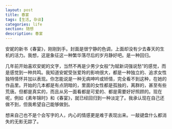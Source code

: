 ```yaml
---
layout: post
title: 春宴
tags: [生活, 杂谈]
categories: life
section: 随想
description: 春宴
---
```

安妮的新书《春宴》，刚刚到手。封面是很宁静的色调，上面却没有少去春天的生机的活力。我想，这是象征这一种繁华落尽后的岁月静好吧。是一种回归。

几年前开始喜欢安妮的文字，当然不再是少男少女般“为赋新词强说愁”的感觉，而是感觉到一种共鸣。我知道安妮受张爱玲的影响很大，都是一种独立的、追求女性独特情怀并加以表现。你怎能说是一种无病呻吟或矫情，完全看不到这种，在她的作品里。开始的几本都是有点阴暗的，里面的女性都是孤独的，离群的，甚至有些荒唐。但都是真实的，而且从另一面看都是可爱的、都是需要好好照顾的。现在呢，例如《素年锦时》和《春宴》，就已经回归到一种淡定了。我承认现在自己还做不到，但我希望自己能够做到。

想来自己也不是个会写字的人，内心的情感更是难于表现出来。一敲键盘什么都消失的无影无踪了。


